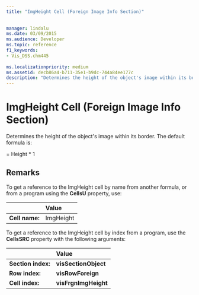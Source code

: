 ```yaml
---
title: "ImgHeight Cell (Foreign Image Info Section)"
 
 
manager: lindalu
ms.date: 03/09/2015
ms.audience: Developer
ms.topic: reference
f1_keywords:
- Vis_DSS.chm445
 
ms.localizationpriority: medium
ms.assetid: decb86a4-b711-35e1-b9dc-744a84ee177c
description: "Determines the height of the object's image within its border. The default formula is:"
---
```


# ImgHeight Cell (Foreign Image Info Section)

Determines the height of the object's image within its border. The default formula is:
  
= Height \* 1
  
## Remarks

To get a reference to the ImgHeight cell by name from another formula, or from a program using the **CellsU** property, use: 
  
||Value |
|:-----|:-----|
| **Cell name:**  <br/> | ImgHeight  <br/> |
   
To get a reference to the ImgHeight cell by index from a program, use the **CellsSRC** property with the following arguments: 
  
||Value |
|:-----|:-----|
| **Section index:**  <br/> |**visSectionObject** <br/> |
| **Row index:**  <br/> |**visRowForeign** <br/> |
| **Cell index:**  <br/> |**visFrgnImgHeight** <br/> |
   

